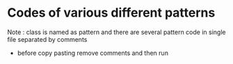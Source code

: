 # Codes of various different patterns
Note : class is named as pattern and there are several pattern code in single file separated by comments
* before copy pasting remove comments and then run 
